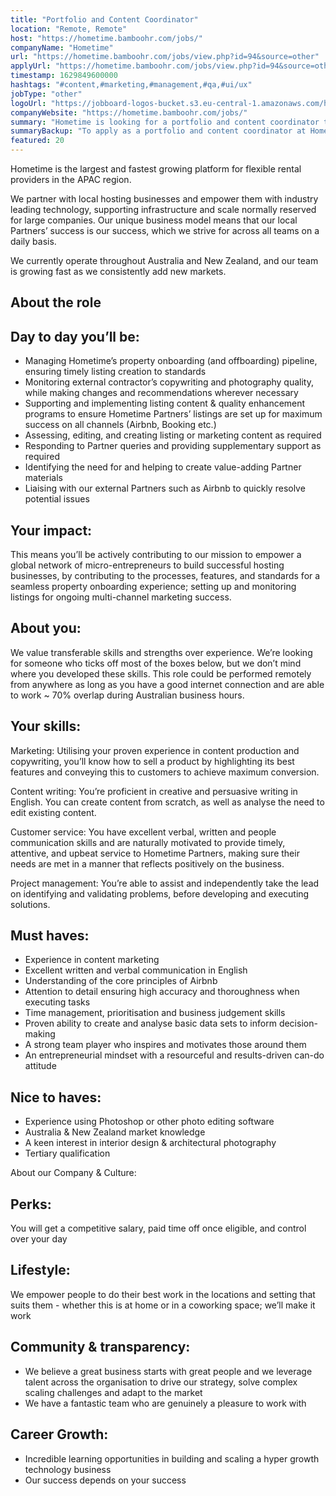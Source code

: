 ```yaml
---
title: "Portfolio and Content Coordinator"
location: "Remote, Remote"
host: "https://hometime.bamboohr.com/jobs/"
companyName: "Hometime"
url: "https://hometime.bamboohr.com/jobs/view.php?id=94&source=other"
applyUrl: "https://hometime.bamboohr.com/jobs/view.php?id=94&source=other"
timestamp: 1629849600000
hashtags: "#content,#marketing,#management,#qa,#ui/ux"
jobType: "other"
logoUrl: "https://jobboard-logos-bucket.s3.eu-central-1.amazonaws.com/hometime"
companyWebsite: "https://hometime.bamboohr.com/jobs/"
summary: "Hometime is looking for a portfolio and content coordinator that has experience in: #content, #marketing, #management."
summaryBackup: "To apply as a portfolio and content coordinator at Hometime, you preferably need to have some #content, #marketing, #management."
featured: 20
---
```


Hometime is the largest and fastest growing platform for flexible rental providers in the APAC region.

We partner with local hosting businesses and empower them with industry leading technology, supporting infrastructure and scale normally reserved for large companies. Our unique business model means that our local Partners’ success is our success, which we strive for across all teams on a daily basis.

We currently operate throughout Australia and New Zealand, and our team is growing fast as we consistently add new markets.

## About the role

## Day to day you’ll be:

*   Managing Hometime’s property onboarding (and offboarding) pipeline, ensuring timely listing creation to standards 
*   Monitoring external contractor’s copywriting and photography quality, while making changes and recommendations wherever necessary 
*   Supporting and implementing listing content & quality enhancement programs to ensure Hometime Partners’ listings are set up for maximum success on all channels (Airbnb, Booking etc.)
*   Assessing, editing, and creating listing or marketing content as required
*   Responding to Partner queries and providing supplementary support as required
*   Identifying the need for and helping to create value-adding Partner materials
*   Liaising with our external Partners such as Airbnb to quickly resolve potential issues

## Your impact:

This means you’ll be actively contributing to our mission to empower a global network of micro-entrepreneurs to build successful hosting businesses, by contributing to the processes, features, and standards for a seamless property onboarding experience; setting up and monitoring listings for ongoing multi-channel marketing success.

## About you:

We value transferable skills and strengths over experience. We’re looking for someone who ticks off most of the boxes below, but we don’t mind where you developed these skills. This role could be performed remotely from anywhere as long as you have a good internet connection and are able to work ~ 70% overlap during Australian business hours.

## Your skills:

Marketing: Utilising your proven experience in content production and copywriting, you’ll know how to sell a product by highlighting its best features and conveying this to customers to achieve maximum conversion.

Content writing: You’re proficient in creative and persuasive writing in English. You can create content from scratch, as well as analyse the need to edit existing content. 

Customer service: You have excellent verbal, written and people communication skills and are naturally motivated to provide timely, attentive, and upbeat service to Hometime Partners, making sure their needs are met in a manner that reflects positively on the business. 

Project management: You’re able to assist and independently take the lead on identifying and validating problems, before developing and executing solutions. 

## Must haves:

*   Experience in content marketing 
*   Excellent written and verbal communication in English
*   Understanding of the core principles of Airbnb
*   Attention to detail ensuring high accuracy and thoroughness when executing tasks
*   Time management, prioritisation and business judgement skills
*   Proven ability to create and analyse basic data sets to inform decision-making
*   A strong team player who inspires and motivates those around them
*   An entrepreneurial mindset with a resourceful and results-driven can-do attitude 

## Nice to haves:

*   Experience using Photoshop or other photo editing software
*   Australia & New Zealand market knowledge
*   A keen interest in interior design & architectural photography
*   Tertiary qualification

About our Company & Culture:

## Perks:

You will get a competitive salary, paid time off once eligible, and control over your day

## Lifestyle:

We empower people to do their best work in the locations and setting that suits them - whether this is at home or in a coworking space; we’ll make it work

## Community & transparency:

*   We believe a great business starts with great people and we leverage talent across the organisation to drive our strategy, solve complex scaling challenges and adapt to the market
*   We have a fantastic team who are genuinely a pleasure to work with

## Career Growth:

*   Incredible learning opportunities in building and scaling a hyper growth technology business
*   Our success depends on your success
